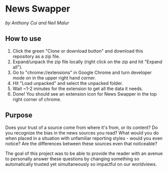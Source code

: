 # News Swapper
*by Anthony Cui and Neil Malur*

## How to use
1.  Click the green "Clone or download button" and download this repository as a zip file.
2.  Expand/unpack the zip file locally (right click on the zip and hit "Expand all").
3.  Go to "chrome://extensions" in Google Chrome and turn developer mode on in the upper right hand corner.
4.  Hit "Load unpacked" and select the unpacked folder.
5.  Wait ~1-2 minutes for the extension to get all the data it needs.
6.  Done! You should see an extension icon for News Swapper in the top right corner of chrome.

## Purpose
Does your trust of a source come from where it's from, or its content?  Do you recognize the bias in the news sources you read?  What would you do when placed in a situation with unfamiliar reporting styles - would you even notice?  Are the differences between these sources even that noticeable?

The goal of this project was to be able to provide the reader with an avenue to personally answer these questions by changing something so automatically trusted yet simultaneously so impactful on our worldviews.
